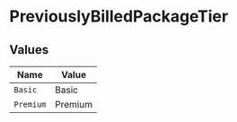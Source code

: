 # PreviouslyBilledPackageTier


## Values

| Name      | Value     |
| --------- | --------- |
| `Basic`   | Basic     |
| `Premium` | Premium   |